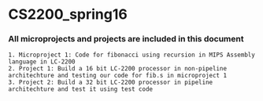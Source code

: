 # CS2200_spring16
### All microprojects and projects are included in this document
    1. Microproject 1: Code for fibonacci using recursion in MIPS Assembly language in LC-2200
    2. Project 1: Build a 16 bit LC-2200 processor in non-pipeline architechture and testing our code for fib.s in microproject 1
    3. Project 2: Build a 32 bit LC-2200 processor in pipeline architechture and test it using test code
